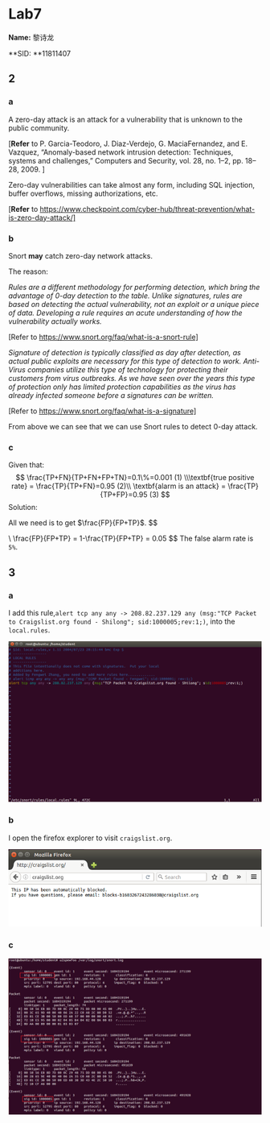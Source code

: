 # Lab7

**Name:** 黎诗龙

**SID: **11811407

## 2

### a

A zero-day attack is an attack for a vulnerability that is unknown to the public community.

[**Refer** to P. Garcia-Teodoro, J. Diaz-Verdejo, G. MaciaFernandez, and E. Vazquez, “Anomaly-based network intrusion detection: Techniques, systems and challenges,” Computers and Security, vol. 28, no. 1–2, pp. 18–28, 2009. ]

Zero-day vulnerabilities can take almost any form, including SQL injection, buffer overflows, missing authorizations, etc. 

[**Refer** to https://www.checkpoint.com/cyber-hub/threat-prevention/what-is-zero-day-attack/]

### b

Snort **may** catch zero-day network attacks.

The reason:

*Rules are a different methodology for performing detection, which bring the advantage of 0-day detection to the table. Unlike signatures, rules are based on detecting the actual vulnerability, not an exploit or a unique piece of data. Developing a rule requires an acute understanding of how the vulnerability actually works.*

[Refer to https://www.snort.org/faq/what-is-a-snort-rule]



*Signature of detection is typically classified as day after detection, as actual public exploits are necessary for this type of detection to work. Anti-Virus companies utilize this type of technology for protecting their customers from virus outbreaks. As we have seen over the years this type of protection only has limited protection capabilities as the virus has already infected someone before a signatures can be written.*

[Refer to https://www.snort.org/faq/what-is-a-signature]

From above we can see that we can use Snort rules to detect 0-day attack.

### c

Given that:
$$
\frac{TP+FN}{TP+FN+FP+TN}=0.1\%=0.001 (1)
\\\textbf{true positive rate} = \frac{TP}{TP+FN}=0.95 (2)\\ 
\textbf{alarm is an attack} = \frac{TP}{TP+FP}=0.95 (3)
$$
Solution:

All we need is to get $\frac{FP}{FP+TP}$.
$$

\\ \frac{FP}{FP+TP} = 1-\frac{TP}{FP+TP} = 0.05
$$
The false alarm rate is `5%`. 



## 3

### a

I add this rule,`alert tcp any any -> 208.82.237.129 any (msg:"TCP Packet to Craigslist.org found - Shilong"; sid:1000005;rev:1;)`, into the `local.rules`. 

![image-20201102201628057](./pictures/image-20201102201628057.png)

### b

I open the firefox explorer to visit `craigslist.org`.

![image-20201102202027637](./pictures/image-20201102202027637.png)

### c

![image-20201102202428208](./pictures/image-20201102202428208.png)